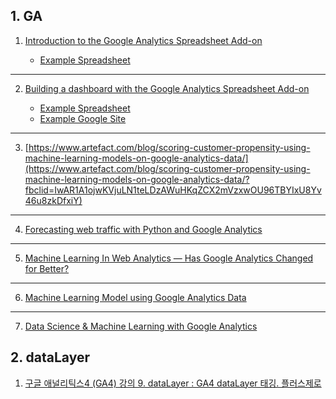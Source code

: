 ## 1. GA

1. [Introduction to the Google Analytics Spreadsheet Add-on](https://www.youtube.com/watch?v=azOPpD9yg5Q&list=PLI5YfMzCfRtYTvvDmFYIU5OUaxvhpZJ5z&index=1)

    - [Example Spreadsheet](https://docs.google.com/spreadsheets/d/11CjZAPYQ5PDBKJJdC7yFbJz9JobT1xblfYA-pP7gT1g/edit?usp=sharing)

---
2. [Building a dashboard with the Google Analytics Spreadsheet Add-on](https://www.youtube.com/watch?v=N_Ok0rJwj2U&list=PLI5YfMzCfRtYTvvDmFYIU5OUaxvhpZJ5z&index=2)

    - [Example Spreadsheet](https://docs.google.com/spreadsheets/d/1TmzPzCZhCKMKzF4GvNM3E9XVORQlqHBgqGKTAixRrHY/edit?usp=sharing)
    - [Example Google Site](https://sites.google.com/view/ga-dashboard-examplejy/)

---
3. [https://www.artefact.com/blog/scoring-customer-propensity-using-machine-learning-models-on-google-analytics-data/](https://www.artefact.com/blog/scoring-customer-propensity-using-machine-learning-models-on-google-analytics-data/?fbclid=IwAR1A1ojwKVjuLN1teLDzAWuHKqZCX2mVzxwOU96TBYIxU8Yv46u8zkDfxiY)

--- 
4. [Forecasting web traffic with Python and Google Analytics](https://towardsdatascience.com/forecasting-web-traffic-with-python-and-google-analytics-fb066659ae8f)

---
5. [Machine Learning In Web Analytics — Has Google Analytics Changed for Better?](https://towardsdatascience.com/machine-learning-in-web-analytics-has-google-analytics-changed-for-better-1419e187042f)

--- 
6. [Machine Learning Model using Google Analytics Data](https://www.kaggle.com/questions-and-answers/45604)

---
7. [Data Science & Machine Learning with Google Analytics](https://www.linkedin.com/pulse/data-science-machine-learning-google-analytics-part-1-eduardo-garc%C3%A9s/)

## 2. dataLayer

1. [구글 애널리틱스4 (GA4) 강의 9. dataLayer : GA4 dataLayer 태깅. 플러스제로
](https://www.youtube.com/watch?v=eyyK9qD6WZo)